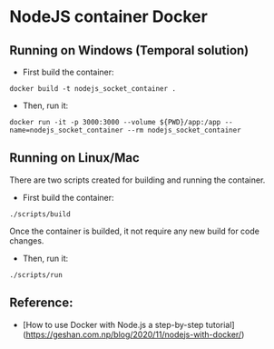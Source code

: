 # NodeJS container Docker

## Running on Windows (Temporal solution) ##
- First build the container:
```
docker build -t nodejs_socket_container .
```
- Then, run it:
```
docker run -it -p 3000:3000 --volume ${PWD}/app:/app --name=nodejs_socket_container --rm nodejs_socket_container
```

## Running on Linux/Mac
There are two scripts created for building and running the container. 
- First build the container:
```
./scripts/build
```
Once the container is builded, it not require any new build for code changes.
- Then, run it:
```
./scripts/run
```

## Reference:
- [How to use Docker with Node.js a step-by-step tutorial] (https://geshan.com.np/blog/2020/11/nodejs-with-docker/)